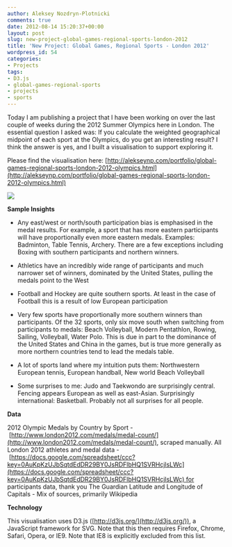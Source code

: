 ```yaml
---
author: Aleksey Nozdryn-Plotnicki
comments: true
date: 2012-08-14 15:20:37+00:00
layout: post
slug: new-project-global-games-regional-sports-london-2012
title: 'New Project: Global Games, Regional Sports - London 2012'
wordpress_id: 54
categories:
- Projects
tags:
- D3.js
- global-games-regional-sports
- projects
- sports
---
```


Today I am publishing a project that I have been working on over the last couple of weeks during the 2012 Summer Olympics here in London. The essential question I asked was: If you calculate the weighted geographical midpoint of each sport at the Olympics, do you get an interesting result? I think the answer is yes, and I built a visualisation to support exploring it.

Please find the visualisation here: [http://alekseynp.com/portfolio/global-games-regional-sports-london-2012-olympics.html](http://alekseynp.com/portfolio/global-games-regional-sports-london-2012-olympics.html)

[![](http://alekseynp.com/wp-content/uploads/2012/08/screenshot2.png)](http://alekseynp.com/portfolio/global-games-regional-sports-london-2012-olympics.html)

**Sample Insights**



	
  * Any east/west or north/south participation bias is emphasised in the medal results. For example, a sport that has more eastern participants will have proportionally even more eastern medals. Examples: Badminton, Table Tennis, Archery. There are a few exceptions including Boxing with southern participants and northern winners.

	
  * Athletics have an incredibly wide range of participants and much narrower set of winners, dominated by the United States, pulling the medals point to the West

	
  * Football and Hockey are quite southern sports. At least in the case of Football this is a result of low European participation

	
  * Very few sports have proportionally more southern winners than participants. Of the 32 sports, only six move south when switching from participants to medals: Beach Volleyball, Modern Pentathlon, Rowing, Sailing, Volleyball, Water Polo. This is due in part to the dominance of the United States and China in the games, but is true more generally as more northern countries tend to lead the medals table.

	
  * A lot of sports land where my intuition puts them: Northwestern European tennis, European handball, New world Beach Volleyball

	
  * Some surprises to me: Judo and Taekwondo are surprisingly central. Fencing appears European as well as east-Asian. Surprisingly international: Basketball. Probably not all surprises for all people.


**Data**

2012 Olympic Medals by Country by Sport - [http://www.london2012.com/medals/medal-count/](http://www.london2012.com/medals/medal-count/), scraped manually.
All London 2012 athletes and medal data - [https://docs.google.com/spreadsheet/ccc?key=0AuKpKzUJbSqtdEdDR29BY0JsRDFlbHQ1SVRHcjlsLWc](https://docs.google.com/spreadsheet/ccc?key=0AuKpKzUJbSqtdEdDR29BY0JsRDFlbHQ1SVRHcjlsLWc) for participants data, thank you The Guardian
Latitude and Longitude of Capitals - Mix of sources, primarily Wikipedia

**Technology**

This visualisation uses D3.js ([http://d3js.org/](http://d3js.org/)), a JavaScript framework for SVG. Note that this then requires Firefox, Chrome, Safari, Opera, or IE9. Note that IE8 is explicitly excluded from this list.
